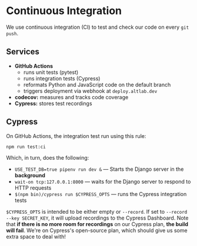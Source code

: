 Continuous Integration
======================

We use continuous integration (CI) to test and check our code on every `git push`.

Services
--------

- **GitHub Actions**
  * runs unit tests (pytest)
  * runs integration tests (Cypress)
  * reformats Python and JavaScript code on the default branch
  * triggers deployment via webhook at `deploy.altlab.dev`
- **codecov:** measures and tracks code coverage
- **Cypress:** stores test recordings

Cypress
-------

On GitHub Actions, the integration test run using this rule:

    npm run test:ci

Which, in turn, does the following:

 - `USE_TEST_DB=true pipenv run dev &` — Starts the Django server in the **background**
 - `wait-on tcp:127.0.0.1:8000` — waits for the Django server to respond to HTTP requests
 - `$(npm bin)/cypress run $CYPRESS_OPTS` — runs the Cypress integration
   tests

`$CYPRESS_OPTS` is intended to be either empty or `--record`. If set to
`--record --key SECRET_KEY`, it will upload recordings to the Cypress
Dashboard. Note that **if there is no more room for recordings** on our
Cypress plan, **the build will fail**. We're on Cypress's open-source
plan, which should give us some extra space to deal with!
